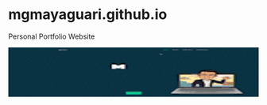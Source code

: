 # mgmayaguari.github.io
Personal Portfolio Website

<img src="./assets/demo.gif" width="1400" height="100" />
